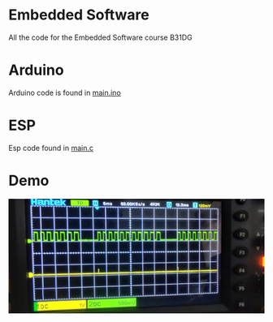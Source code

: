 # Embedded Software 
 All the code for the Embedded Software course B31DG

# Arduino 
Arduino code is found in [main.ino](ArduinoCode/main/main.ino)

# ESP
Esp code found in [main.c](ESP/Coursework1/main/main.c)

# Demo
![Demo](PulseTrainDemo.jpg)

